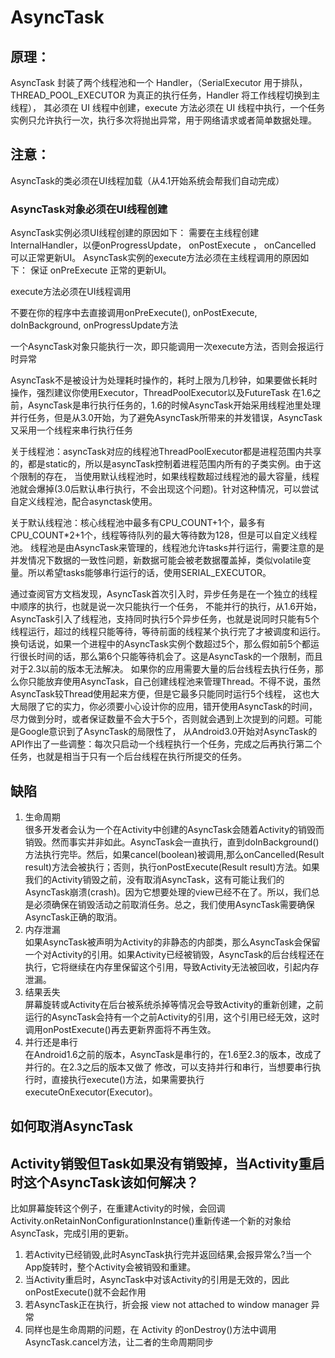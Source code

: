# AsyncTask
## 原理：
  AsyncTask 封装了两个线程池和一个 Handler，（SerialExecutor 用于排队，THREAD_POOL_EXECUTOR 为真正的执行任务，Handler 将工作线程切换到主线程），
  其必须在 UI 线程中创建，execute 方法必须在 UI 线程中执行，一个任务实例只允许执行一次，执行多次将抛出异常，用于网络请求或者简单数据处理。
## 注意：
  AsyncTask的类必须在UI线程加载（从4.1开始系统会帮我们自动完成）
  
  ### AsyncTask对象必须在UI线程创建
  AsyncTask实例必须UI线程创建的原因如下：
  需要在主线程创建InternalHandler，以便onProgressUpdate， onPostExecute ， onCancelled 可以正常更新UI。
  AsyncTask实例的execute方法必须在主线程调用的原因如下：
  保证 onPreExecute 正常的更新UI。
  
  execute方法必须在UI线程调用

  不要在你的程序中去直接调用onPreExecute(), onPostExecute, doInBackground, onProgressUpdate方法
  
  一个AsyncTask对象只能执行一次，即只能调用一次execute方法，否则会报运行时异常
  
  AsyncTask不是被设计为处理耗时操作的，耗时上限为几秒钟，如果要做长耗时操作，强烈建议你使用Executor，ThreadPoolExecutor以及FutureTask
  在1.6之前，AsyncTask是串行执行任务的，1.6的时候AsyncTask开始采用线程池里处理并行任务，但是从3.0开始，为了避免AsyncTask所带来的并发错误，AsyncTask又采用一个线程来串行执行任务
  
  关于线程池：asyncTask对应的线程池ThreadPoolExecutor都是进程范围内共享的，都是static的，所以是asyncTask控制着进程范围内所有的子类实例。由于这个限制的存在，
  当使用默认线程池时，如果线程数超过线程池的最大容量，线程池就会爆掉(3.0后默认串行执行，不会出现这个问题)。针对这种情况，可以尝试自定义线程池，配合asynctask使用。
  
  关于默认线程池：核心线程池中最多有CPU_COUNT+1个，最多有CPU_COUNT*2+1个，线程等待队列的最大等待数为128，但是可以自定义线程池。
  线程池是由AsyncTask来管理的，线程池允许tasks并行运行，需要注意的是并发情况下数据的一致性问题，新数据可能会被老数据覆盖掉，类似volatile变量。所以希望tasks能够串行运行的话，使用SERIAL_EXECUTOR。
  
  通过查阅官方文档发现，AsyncTask首次引入时，异步任务是在一个独立的线程中顺序的执行，也就是说一次只能执行一个任务，
  不能并行的执行，从1.6开始，AsyncTask引入了线程池，支持同时执行5个异步任务，也就是说同时只能有5个线程运行，超过的线程只能等待，等待前面的线程某个执行完了才被调度和运行。
  换句话说，如果一个进程中的AsyncTask实例个数超过5个，那么假如前5个都运行很长时间的话，那么第6个只能等待机会了。这是AsyncTask的一个限制，而且对于2.3以前的版本无法解决。
  如果你的应用需要大量的后台线程去执行任务，那么你只能放弃使用AsyncTask，自己创建线程池来管理Thread。不得不说，虽然AsyncTask较Thread使用起来方便，但是它最多只能同时运行5个线程，
  这也大大局限了它的实力，你必须要小心设计你的应用，错开使用AsyncTask的时间，尽力做到分时，或者保证数量不会大于5个，否则就会遇到上次提到的问题。可能是Google意识到了AsyncTask的局限性了，
  从Android3.0开始对AsyncTask的API作出了一些调整：每次只启动一个线程执行一个任务，完成之后再执行第二个任务，也就是相当于只有一个后台线程在执行所提交的任务。

## 缺陷
  1. 生命周期  
  很多开发者会认为一个在Activity中创建的AsyncTask会随着Activity的销毁而销毁。然而事实并非如此。AsyncTask会一直执行，直到doInBackground()方法执行完毕。然后，如果cancel(boolean)被调用,那么onCancelled(Result result)方法会被执行；否则，执行onPostExecute(Result result)方法。如果我们的Activity销毁之前，没有取消AsyncTask，这有可能让我们的AsyncTask崩溃(crash)。因为它想要处理的view已经不在了。所以，我们总是必须确保在销毁活动之前取消任务。总之，我们使用AsyncTask需要确保AsyncTask正确的取消。
  2. 内存泄漏  
如果AsyncTask被声明为Activity的非静态的内部类，那么AsyncTask会保留一个对Activity的引用。如果Activity已经被销毁，AsyncTask的后台线程还在执行，它将继续在内存里保留这个引用，导致Activity无法被回收，引起内存泄漏。
  3. 结果丢失  
屏幕旋转或Activity在后台被系统杀掉等情况会导致Activity的重新创建，之前运行的AsyncTask会持有一个之前Activity的引用，这个引用已经无效，这时调用onPostExecute()再去更新界面将不再生效。
  4. 并行还是串行  
在Android1.6之前的版本，AsyncTask是串行的，在1.6至2.3的版本，改成了并行的。在2.3之后的版本又做了 修改，可以支持并行和串行，当想要串行执行时，直接执行execute()方法，如果需要执行executeOnExecutor(Executor)。

## 如何取消AsyncTask

## Activity销毁但Task如果没有销毁掉，当Activity重启时这个AsyncTask该如何解决？
比如屏幕旋转这个例子，在重建Activity的时候，会回调  Activity.onRetainNonConfigurationInstance()重新传递一个新的对象给AsyncTask，完成引用的更新。
1. 若Activity已经销毁,此时AsyncTask执行完并返回结果,会报异常么?当一个App旋转时，整个Activity会被销毁和重建。
1. 当Activity重启时，AsyncTask中对该Activity的引用是无效的，因此onPostExecute()就不会起作用
1. 若AsyncTask正在执行，折会报 view not attached to window manager 异常
1. 同样也是生命周期的问题，在 Activity 的onDestroy()方法中调用AsyncTask.cancel方法，让二者的生命周期同步
